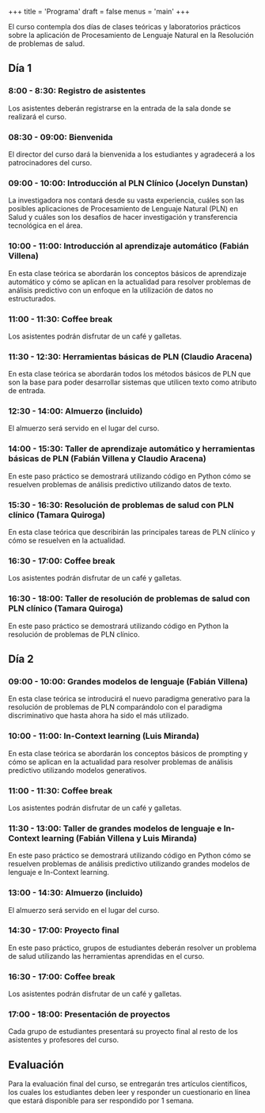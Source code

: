 +++
title = 'Programa'
draft = false
menus = 'main'
+++

El curso contempla dos días de clases teóricas y laboratorios prácticos sobre la aplicación de Procesamiento de Lenguaje Natural en la Resolución de problemas de salud.

## Día 1

### 8:00 - 8:30: Registro de asistentes

Los asistentes deberán registrarse en la entrada de la sala donde se realizará el curso.

### 08:30 - 09:00: Bienvenida

El director del curso dará la bienvenida a los estudiantes y agradecerá a los patrocinadores del curso.

### 09:00 - 10:00: Introducción al PLN Clínico (Jocelyn Dunstan)

La investigadora nos contará desde su vasta experiencia, cuáles son las posibles aplicaciones de Procesamiento de Lenguaje Natural (PLN) en Salud y cuáles son los desafíos de hacer investigación y transferencia tecnológica en el área.

### 10:00 - 11:00: Introducción al aprendizaje automático (Fabián Villena)

En esta clase teórica se abordarán los conceptos básicos de aprendizaje automático y cómo se aplican en la actualidad para resolver problemas de análisis predictivo con un enfoque en la utilización de datos no estructurados.

### 11:00 - 11:30: Coffee break

Los asistentes podrán disfrutar de un café y galletas.

### 11:30 - 12:30: Herramientas básicas de PLN (Claudio Aracena)
En esta clase teórica se abordarán todos los métodos básicos de PLN que son la base para poder desarrollar sistemas que utilicen texto como atributo de entrada.

### 12:30 - 14:00: Almuerzo (incluido)

El almuerzo será servido en el lugar del curso.

### 14:00 - 15:30: Taller de aprendizaje automático y herramientas básicas de PLN (Fabián Villena y Claudio Aracena)

En este paso práctico se demostrará utilizando código en Python cómo se resuelven problemas de análisis predictivo utilizando datos de texto.

### 15:30 - 16:30: Resolución de problemas de salud con PLN clínico (Tamara Quiroga)

En esta clase teórica que describirán las principales tareas de PLN clínico y cómo se resuelven en la actualidad.

### 16:30 - 17:00: Coffee break

Los asistentes podrán disfrutar de un café y galletas.

### 16:30 - 18:00: Taller de resolución de problemas de salud con PLN clínico (Tamara Quiroga)

En este paso práctico se demostrará utilizando código en Python la resolución de problemas de PLN clínico.

## Día 2

### 09:00 - 10:00: Grandes modelos de lenguaje (Fabián Villena)

En esta clase teórica se introducirá el nuevo paradigma generativo para la resolución de problemas de PLN comparándolo con el paradigma discriminativo que hasta ahora ha sido el más utilizado.

### 10:00 - 11:00: In-Context learning (Luis Miranda)

En esta clase teórica se abordarán los conceptos básicos de prompting y cómo se aplican en la actualidad para resolver problemas de análisis predictivo utilizando modelos generativos.

### 11:00 - 11:30: Coffee break

Los asistentes podrán disfrutar de un café y galletas.

### 11:30 - 13:00: Taller de grandes modelos de lenguaje e In-Context learning (Fabián Villena y Luis Miranda) 

En este paso práctico se demostrará utilizando código en Python cómo se resuelven problemas de análisis predictivo utilizando grandes modelos de lenguaje e In-Context learning.

### 13:00 - 14:30: Almuerzo (incluido)

El almuerzo será servido en el lugar del curso.

### 14:30 - 17:00: Proyecto final

En este paso práctico, grupos de estudiantes deberán resolver un problema de salud utilizando las herramientas aprendidas en el curso. 

### 16:30 - 17:00: Coffee break

Los asistentes podrán disfrutar de un café y galletas.

### 17:00 - 18:00: Presentación de proyectos

Cada grupo de estudiantes presentará su proyecto final al resto de los asistentes y profesores del curso.

## Evaluación

Para la evaluación final del curso, se entregarán tres artículos científicos, los cuales los estudiantes deben leer y responder un cuestionario en línea que estará disponible para ser respondido por 1 semana.